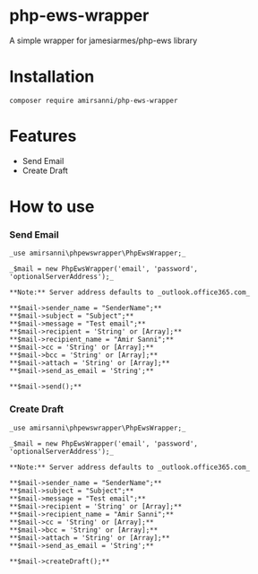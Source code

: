# php-ews-wrapper
A simple wrapper for jamesiarmes/php-ews library


# Installation
```composer require amirsanni/php-ews-wrapper```


# Features
* Send Email
* Create Draft


# How to use



### Send Email
```
_use amirsanni\phpewswrapper\PhpEwsWrapper;_

_$mail = new PhpEwsWrapper('email', 'password', 'optionalServerAddress');_

**Note:** Server address defaults to _outlook.office365.com_

**$mail->sender_name = "SenderName";**  
**$mail->subject = "Subject";**  
**$mail->message = "Test email";**  
**$mail->recipient = 'String' or [Array];**  
**$mail->recipient_name = "Amir Sanni";**  
**$mail->cc = 'String' or [Array];**  
**$mail->bcc = 'String' or [Array];**  
**$mail->attach = 'String' or [Array];**  
**$mail->send_as_email = 'String';**  

**$mail->send();**  
```



### Create Draft
```
_use amirsanni\phpewswrapper\PhpEwsWrapper;_

_$mail = new PhpEwsWrapper('email', 'password', 'optionalServerAddress');_

**Note:** Server address defaults to _outlook.office365.com_

**$mail->sender_name = "SenderName";**  
**$mail->subject = "Subject";**  
**$mail->message = "Test email";**  
**$mail->recipient = 'String' or [Array];**  
**$mail->recipient_name = "Amir Sanni";**  
**$mail->cc = 'String' or [Array];**  
**$mail->bcc = 'String' or [Array];**  
**$mail->attach = 'String' or [Array];**  
**$mail->send_as_email = 'String';**  

**$mail->createDraft();**
```